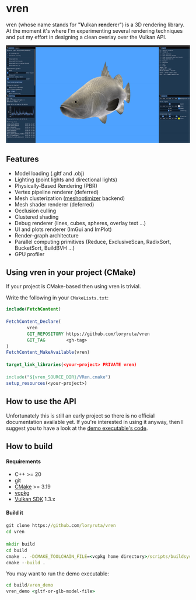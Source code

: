 # vren

vren (whose name stands for "**V**ulkan **ren**derer") is a 3D rendering library.
At the moment it's where I'm experimenting several rendering techniques and put my effort in designing a clean overlay over the Vulkan API.

![vren_logo](gallery/20221003.gif)

## Features

- Model loading (.gltf and .obj)
- Lighting (point lights and directional lights)
- Physically-Based Rendering (PBR)
- Vertex pipeline renderer (deferred)
- Mesh clusterization ([meshoptimizer](https://github.com/zeux/meshoptimizer) backend)
- Mesh shader renderer (deferred)
- Occlusion culling
- Clustered shading
- Debug renderer (lines, cubes, spheres, overlay text ...)
- UI and plots renderer (ImGui and ImPlot)
- Render-graph architecture
- Parallel computing primitives (Reduce, ExclusiveScan, RadixSort, BucketSort, BuildBVH ...)
- GPU profiler

## Using vren in your project (CMake)

If your project is CMake-based then using vren is trivial.

Write the following in your `CMakeLists.txt`:
```cmake
include(FetchContent)

FetchContent_Declare(
        vren
        GIT_REPOSITORY https://github.com/loryruta/vren
        GIT_TAG        <gh-tag>
)
FetchContent_MakeAvailable(vren)

target_link_libraries(<your-project> PRIVATE vren)

include("${vren_SOURCE_DIR}/VRen.cmake")
setup_resources(<your-project>)
```

## How to use the API

Unfortunately this is still an early project so there is no official documentation available yet. If you're interested in using it anyway, then I suggest you to have a look at the [demo executable's code](https://github.com/loryruta/vren/tree/master/vren_demo/vren_demo). 

## How to build

#### Requirements

- C++ >= 20
- git
- [CMake](https://cmake.org/download/) >= 3.19
- [vcpkg](https://github.com/microsoft/vcpkg)
- [Vulkan SDK](https://vulkan.lunarg.com/) 1.3.x

#### Build it

```cmd
git clone https://github.com/loryruta/vren
cd vren

mkdir build
cd build
cmake .. -DCMAKE_TOOLCHAIN_FILE=<vcpkg home directory>/scripts/buildsystems/vcpkg.cmake
cmake --build .
```

You may want to run the demo executable:
```cmd
cd build/vren_demo
vren_demo <gltf-or-glb-model-file>
```
